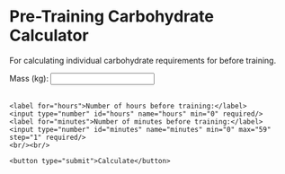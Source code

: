 <html lang="en">
<head>
    <meta charset="UTF-8">
    <meta name="viewport" content="width=device-width, initial-scale=1.0">
    <title>Nutrition Carbohydrate Calculator</title>
    <style>
        /* Add your CSS styles here */
    </style>
</head>
<body>
<h1>Pre-Training Carbohydrate Calculator</h1>
<p>
    For calculating individual carbohydrate requirements for before training.
</p>

<form id="nutritionForm">
    <label for="mass">Mass (kg):</label>
    <input type="number" id="mass" name="mass" min="1" step="0.1" required/><br/><br/>

    <label for="hours">Number of hours before training:</label>
    <input type="number" id="hours" name="hours" min="0" required/>
    <label for="minutes">Number of minutes before training:</label>
    <input type="number" id="minutes" name="minutes" min="0" max="59" step="1" required/>
    <br/><br/>

    <button type="submit">Calculate</button>
</form>

<div id="result"></div>

<script>
    // JavaScript code goes here
    document.getElementById("nutritionForm").addEventListener("submit", function (event) {
        event.preventDefault(); // Prevent form submission for now

        var mass = parseFloat(document.getElementById("mass").value); // Get mass input
        var hours = parseInt(document.getElementById("hours").value); // Get hours input
        var minutes = parseInt(document.getElementById("minutes").value); // Get minutes input

        // Validate inputs
        if (isNaN(mass) || isNaN(hours) || isNaN(minutes) || hours < 0 || minutes < 0 || minutes >= 60) {
            // Handle invalid input
            document.getElementById("result").innerHTML = "Please enter valid values for mass, hours, and minutes.";
            return;
        }

        // Calculate total minutes
        var preTrainingTime = hours * 60 + minutes;

        // Calculate total hours including fractional parts due to minutes
        var totalHours = Math.floor(preTrainingTime / 60); // Get the total number of hours
        var remainingMinutes = preTrainingTime % 60; // Get the remaining minutes after calculating hours
        var hours = totalHours + remainingMinutes / 60;

        // Calculate carbohydrate intake based on pre-training time and mass
        var CHO = calculatePreTrainingCHO(preTrainingTime, mass);

        // Calculate carbohydrate intake range
        var result = calculateCHOrange(CHO, hours);

        // Display the result
        document.getElementById("result").innerHTML = result;
    });

    // Function to calculate carbohydrate intake based on pre-training time and mass
    function calculatePreTrainingCHO(preTrainingTime, mass) {
        var CHO;
        var hours = preTrainingTime / 60;
        if (hours < 1 + 0.001) {
          // If less than 1 hour before training
          CHO = 1 * mass; // Convert to number
        } else if (hours >= 1 && hours <= 2) {
          // If between 1 and 2 hours before training
          CHO = 1 * mass; // Convert to number
        } else if (hours > 2 && hours <= 3) {
          // If between 2 and 3 hours before training
          CHO = 2 * mass; // Convert to number
        } else if (hours > 3 && hours <= 4) {
          // If between 3 and 4 hours before training
          CHO = 3 * mass; // Convert to number
        } else if (hours > 4) {
          // If more than 4 hours before training
          CHO = 4 * mass; // Convert to number
        }
        return CHO; // Convert to string after all calculations are done
        }

    // Function to calculate carbohydrate intake range
    function calculateCHOrange(CHO, hours) {
        var lowerCHO = CHO - CHO * 0.1;
        var result = "";

        if (Math.floor(hours) < 1) {
            result +=
                "Given you are exercising in less than 1 hour, you should consume: " +
                CHO.toFixed(0) +
                " grams of carbohydrate.<br/><br/>However, if you are prone to gastrointestinal issues, consider consuming less.<br/><br/>For next time, we recommend you consume your final meal more than 1 hour prior to exercise.<br/><br/>";
        }

        result +=
            "Based on the amount of time before training, you can consume about " +
            CHO.toFixed(0) +
            " grams of carbohydrate.<br/><br/>";
        result += "We recommend the following range to also be suitable:<br/>";
        result +=
            lowerCHO.toFixed(0) +
            " to " +
            CHO.toFixed(0) +
            " grams of carbohydrate";
        return result;
    }
</script>
</body>
</html>
